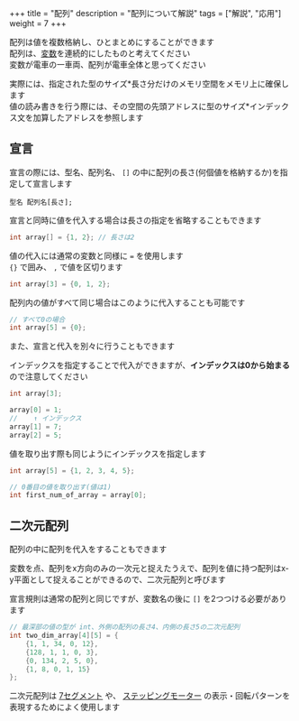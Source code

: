 +++
title = "配列"
description = "配列について解説"
tags = ["解説", "応用"]
weight = 7
+++

配列は値を複数格納し、ひとまとめにすることができます  
配列は、[変数](/software/syntax/variables/)を連続的にしたものと考えてください  
変数が電車の一車両、配列が電車全体と思ってください

実際には、指定された型のサイズ\*長さ分だけのメモリ空間をメモリ上に確保します  
値の読み書きを行う際には、その空間の先頭アドレスに型のサイズ\*インデックス文を加算したアドレスを参照します

## 宣言

宣言の際には、型名、配列名、 `[]` の中に配列の長さ(何個値を格納するか)を指定して宣言します

```text
型名 配列名[長さ];
```

宣言と同時に値を代入する場合は長さの指定を省略することもできます

```c++
int array[] = {1, 2}; // 長さは2
```

値の代入には通常の変数と同様に `=` を使用します  
`{}` で囲み、 `,` で値を区切ります

```c++
int array[3] = {0, 1, 2};
```

配列内の値がすべて同じ場合はこのように代入することも可能です

```c++
// すべて0の場合
int array[5] = {0};
```

また、宣言と代入を別々に行うこともできます

インデックスを指定することで代入ができますが、**インデックスは0から始まる**ので注意してください

```c++
int array[3];

array[0] = 1;
//    ↑ インデックス
array[1] = 7;
array[2] = 5;
```

値を取り出す際も同じようにインデックスを指定します

```c++
int array[5] = {1, 2, 3, 4, 5};

// 0番目の値を取り出す(値は1)
int first_num_of_array = array[0];
```

## 二次元配列

配列の中に配列を代入をすることもできます

変数を点、配列をx方向のみの一次元と捉えたうえで、配列を値に持つ配列はx-y平面として捉えることができるので、二次元配列と呼びます

宣言規則は通常の配列と同じですが、変数名の後に `[]` を2つつける必要があります

```c++
// 最深部の値の型が int、外側の配列の長さ4、内側の長さ5の二次元配列
int two_dim_array[4][5] = {
    {1, 1, 34, 0, 12},
    {128, 1, 1, 0, 3},
    {0, 134, 2, 5, 0},
    {1, 8, 0, 1, 15}
};
```

二次元配列は [7セグメント](パーツについて#7セグメント) や、 [ステッピングモーター](パーツについて#ステッピングモーター) の表示・回転パターンを表現するためによく使用します
